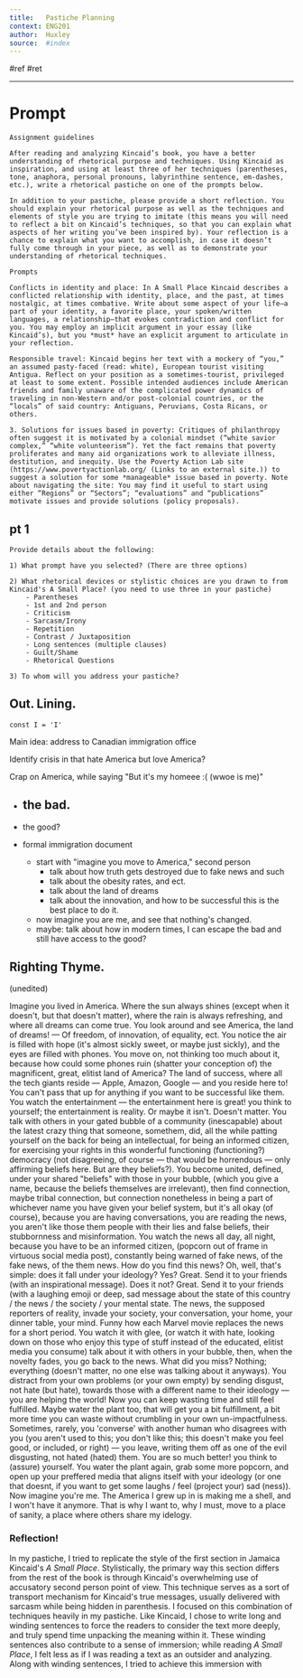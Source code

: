 ```yaml
---
title:   Pastiche Planning 
context: ENG201
author:  Huxley
source:  #index
---
```


#ref #ret 

---



# Prompt 

```
Assignment guidelines

After reading and analyzing Kincaid’s book, you have a better understanding of rhetorical purpose and techniques. Using Kincaid as inspiration, and using at least three of her techniques (parentheses, tone, anaphora, personal pronouns, labyrinthine sentence, em-dashes, etc.), write a rhetorical pastiche on one of the prompts below. 

In addition to your pastiche, please provide a short reflection. You should explain your rhetorical purpose as well as the techniques and elements of style you are trying to imitate (this means you will need to reflect a bit on Kincaid’s techniques, so that you can explain what aspects of her writing you’ve been inspired by). Your reflection is a chance to explain what you want to accomplish, in case it doesn’t fully come through in your piece, as well as to demonstrate your understanding of rhetorical techniques.

Prompts

Conflicts in identity and place: In A Small Place Kincaid describes a conflicted relationship with identity, place, and the past, at times nostalgic, at times combative. Write about some aspect of your life—a part of your identity, a favorite place, your spoken/written languages, a relationship—that evokes contradiction and conflict for you. You may employ an implicit argument in your essay (like Kincaid’s), but you *must* have an explicit argument to articulate in your reflection. 
 
Responsible travel: Kincaid begins her text with a mockery of “you,” an assumed pasty-faced (read: white), European tourist visiting Antigua. Reflect on your position as a sometimes-tourist, privileged at least to some extent. Possible intended audiences include American friends and family unaware of the complicated power dynamics of traveling in non-Western and/or post-colonial countries, or the “locals” of said country: Antiguans, Peruvians, Costa Ricans, or others.
 
3. Solutions for issues based in poverty: Critiques of philanthropy often suggest it is motivated by a colonial mindset (“white savior complex,” “white volunteerism”). Yet the fact remains that poverty proliferates and many aid organizations work to alleviate illness, destitution, and inequity. Use the Poverty Action Lab site (https://www.povertyactionlab.org/ (Links to an external site.)) to suggest a solution for some *manageable* issue based in poverty. Note about navigating the site: You may find it useful to start using either “Regions” or “Sectors”; “evaluations” and “publications” motivate issues and provide solutions (policy proposals).
```


## pt 1
```
Provide details about the following:

1) What prompt have you selected? (There are three options) 

2) What rhetorical devices or stylistic choices are you drawn to from Kincaid's A Small Place? (you need to use three in your pastiche) 
	- Parentheses
	- 1st and 2nd person 
	- Criticism 
	- Sarcasm/Irony 
	- Repetition 
	- Contrast / Juxtaposition 
	- Long sentences (multiple clauses) 
	- Guilt/Shame 
	- Rhetorical Questions

3) To whom will you address your pastiche? 
```


## Out. Lining. 
`const I = 'I' `

Main idea: address to Canadian immigration office 

Identify crisis in that hate America but love America?

Crap on America, while saying "But it's my homeee :( (wwoe is me)" 

- the bad. 
	- 
- the good? 





- formal immigration document 
	- start with "imagine you move to America," second person
		- talk about how truth gets destroyed due to fake news and such
		- talk about the obesity rates, and ect. 
		- talk about the land of dreams
		- talk about the innovation, and how to be successful this is the best place to do it. 
	- now imagine you are me, and see that nothing's changed. 
	- maybe: talk about how in modern times, I can escape the bad and still have access to the good? 





## Righting Thyme. 
(unedited)

Imagine you lived in America. Where the sun always shines (except when it doesn't, but that doesn't matter), where the rain is always refreshing, and where all dreams can come true. You look around and see America, the land of dreams! — Of freedom, of innovation, of equality, ect. You notice the air is filled with hope (it's almost sickly sweet, or maybe just sickly), and the eyes are filled with phones. You move on, not thinking too much about it, because how could some phones ruin (shatter your conception of) the magnificent, great, elitist land of America? The land of success, where all the tech giants reside — Apple, Amazon, Google — and you reside here to! You can't pass that up for anything if you want to be successful like them. You watch the entertainment — the entertainment here is great! you think to yourself; the entertainment is reality. Or maybe it isn't. Doesn't matter. You talk with others in your gated bubble of a community (inescapable) about the latest crazy thing that someone, somethem, did, all the while patting yourself on the back for being an intellectual, for being an informed citizen, for exercising your rights in this wonderful functioning (functioning?) democracy (not disagreeing, of course — that would be horrendous — only affirming beliefs here. But are they beliefs?). You become united, defined, under your shared "beliefs" with those in your bubble, (which you give a name, because the beliefs themselves are irrelevant), then find connection, maybe tribal connection, but connection nonetheless in being a part of whichever name you have given your belief system, but it's all okay (of course), because you are having conversations, you are reading the news, you aren't like those them people with their lies and false beliefs, their stubbornness and misinformation. You watch the news all day, all night, because you have to be an informed citizen, (popcorn out of frame in virtuous social media post), constantly being warned of fake news, of the fake news, of the them news. How do you find this news? Oh, well, that's simple: does it fall under your ideology? Yes? Great. Send it to your friends (with an inspirational message). Does it not? Great. Send it to your friends (with a laughing emoji or deep, sad message about the state of this country / the news / the society / your mental state. The news, the supposed reporters of reality, invade your society, your conversation, your home, your dinner table, your mind. Funny how each Marvel movie replaces the news for a short period. You watch it with glee, (or watch it with hate, looking down on those who enjoy this type of stuff instead of the educated, elitist media you consume) talk about it with others in your bubble, then, when the novelty fades, you go back to the news. What did you miss? Nothing; everything (doesn't matter, no one else was talking about it anyways). You distract from your own problems (or your own empty) by sending disgust, not hate (but hate), towards those with a different name to their ideology — you are helping the world! Now you can keep wasting time and still feel fulfilled. Maybe water the plant too, that will get you a bit fulfillment, a bit more time you can waste without crumbling in your own un-impactfulness. Sometimes, rarely, you 'converse' with another human who disagrees with you (you aren't used to this; you don't like this; this doesn't make you feel good, or included, or right) — you leave, writing them off as one of the evil disgusting, not hated (hated) them. You are so much better! you think to (assure) yourself. You water the plant again, grab some more popcorn, and open up your preffered media that aligns itself with your ideology (or one that doesnt, if you want to get some laughs / feel (project your) sad (ness)). Now imagine you're me. The America I grew up in is making me a shell, and I won't have it anymore. That is why I want to, why I must, move to a place of sanity, a place where others share my idelogy. 




### Reflection! 

In my pastiche, I tried to replicate the style of the first section in Jamaica Kincaid's *A Small Place*. Stylistically, the primary way this section differs from the rest of the book is through Kincaid's overwhelming use of accusatory second person point of view. This technique serves as a sort of transport mechanism for Kincaid's true messages, usually delivered with sarcasm while being hidden in parenthesis. I focused on this combination of techniques heavily in my pastiche. Like Kincaid, I chose to write long and winding sentences to force the readers to consider the text more deeply, and truly spend time unpacking the meaning within it. These winding sentences also contribute to a sense of immersion; while reading *A Small Place*, I felt less as if I was reading a text as an outsider and analyzing. Along with winding sentences, I tried to achieve this immersion with 





























